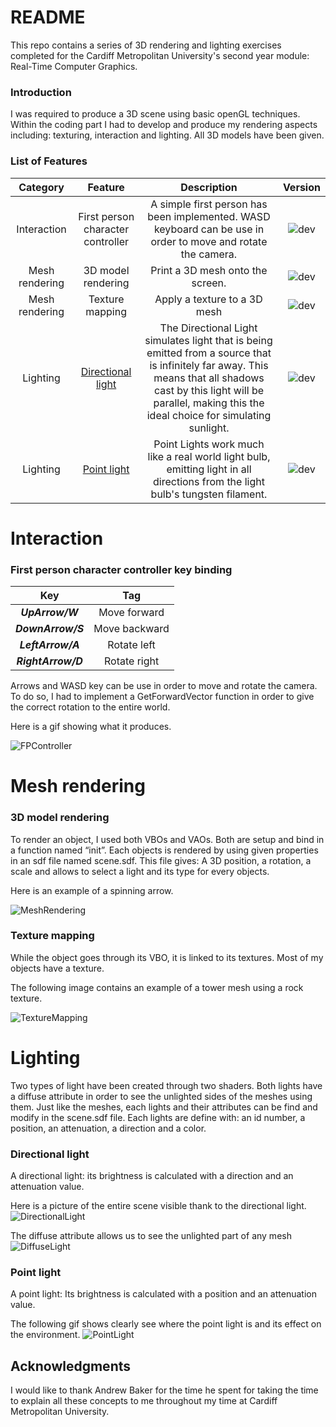 # README #

This repo contains a series of 3D rendering and lighting exercises completed for the Cardiff Metropolitan University's second year module: Real-Time Computer Graphics.

### Introduction ###
I was required to produce a 3D scene using basic openGL techniques.
Within the coding part I had to develop and produce my rendering aspects including: texturing, interaction and lighting.
All 3D models have been given.

### List of Features ###
[active]:https://img.shields.io/badge/-Active-success
[depreciated]:https://img.shields.io/badge/-Depreciated-inactive
[updating]:https://img.shields.io/badge/-Updating-purple
[passing]:https://img.shields.io/badge/-Passing-success
[outdated]:https://img.shields.io/badge/-Outdated-blue
[dev]:https://img.shields.io/badge/-Unreleased-important

[version-1.0.0]:https://img.shields.io/badge/Ver.-1.0.0-ff69b4
[version-1.0.1]:https://img.shields.io/badge/Ver.-1.0.1-ff69b4
[version-1.0.2]:https://img.shields.io/badge/Ver.-1.0.2-ff69b4
[version-1.0.3]:https://img.shields.io/badge/Ver.-1.0.3-ff69b4
[version-1.0.4]:https://img.shields.io/badge/Ver.-1.0.4-ff69b4
[version-1.0.5]:https://img.shields.io/badge/Ver.-1.0.5-ff69b4
[version-dev]:https://img.shields.io/badge/Ver.-dev-important

|**Category**|**Feature**|**Description**|**Version**|
|:------:|:------:|:-------------:|:---------:|
| Interaction |First person character controller|A simple first person has been implemented. WASD keyboard can be use in order to move and rotate the camera.|![dev][version-1.0.0]|
| Mesh rendering |3D model rendering|Print a 3D mesh onto the screen.|![dev][version-1.0.0]|
| Mesh rendering |Texture mapping|Apply a texture to a 3D mesh|![dev][version-1.0.0]|
| Lighting |[Directional light](https://docs.unrealengine.com/4.27/en-US/BuildingWorlds/LightingAndShadows/LightTypes/Directional/#:~:text=The%20Directional%20Light%20simulates%20light,ideal%20choice%20for%20simulating%20sunlight.)|The Directional Light simulates light that is being emitted from a source that is infinitely far away. This means that all shadows cast by this light will be parallel, making this the ideal choice for simulating sunlight.|![dev][version-1.0.0]|
| Lighting |[Point light](https://docs.unrealengine.com/4.27/en-US/BuildingWorlds/LightingAndShadows/LightTypes/Point/)|Point Lights work much like a real world light bulb, emitting light in all directions from the light bulb's tungsten filament.|![dev][version-1.0.0]|

# Interaction #

### First person character controller key binding ###

|**Key**|**Tag**|
|:------:|:------:|
| ***UpArrow/W*** | Move forward |
| ***DownArrow/S*** | Move backward |
| ***LeftArrow/A*** | Rotate left |
| ***RightArrow/D*** | Rotate right |

Arrows and WASD key can be use in order to move and rotate the camera. To do so, I had to implement a GetForwardVector function in order to give the correct rotation to the entire world.

Here is a gif showing what it produces.

![FPController](https://github.com/Xev33/RealTimeGraphics_CardiffMet/assets/106018428/d3e67c16-e8b7-4b7b-af31-948339d0f9ce)

# Mesh rendering #

### 3D model rendering ###

To render an object, I used both VBOs and VAOs. Both are setup and bind in a function named “init”. Each objects is rendered by using given properties in an sdf file named scene.sdf. This file gives: A 3D position, a rotation, a scale and allows to select a light and its type for every objects.

Here is an example of a spinning arrow.

![MeshRendering](https://github.com/Xev33/RealTimeGraphics_CardiffMet/assets/106018428/65f1fe24-8f85-41bf-962a-73a3320a8ac4)

### Texture mapping ###

While the object goes through its VBO, it is linked to its textures. Most of my objects have a texture.

The following image contains an example of a tower mesh using a rock texture.

![TextureMapping](https://github.com/Xev33/RealTimeGraphics_CardiffMet/assets/106018428/c7f9256a-823a-4714-8f4d-a15ffd920fda)

# Lighting #

Two types of light have been created through two shaders.
Both lights have a diffuse attribute in order to see the unlighted sides of the meshes using them. Just like the meshes, each lights and their attributes can be find and modify in the scene.sdf file. Each lights are define with: an id number, a position, an attenuation, a direction and a color.

### Directional light ###

A directional light: its brightness is calculated with a direction and an attenuation value.

Here is a picture of the entire scene visible thank to the directional light.
![DirectionalLight](https://github.com/Xev33/RealTimeGraphics_CardiffMet/assets/106018428/1acec8d8-6987-416a-81b8-03eb9c4609a6)

The diffuse attribute allows us to see the unlighted part of any mesh
![DiffuseLight](https://github.com/Xev33/RealTimeGraphics_CardiffMet/assets/106018428/850dfeda-db12-47a9-8664-b67744dc655e)

### Point light ###

A point light: Its brightness is calculated with a position and an attenuation value.

The following gif shows clearly see where the point light is and its effect on the environment.
![PointLight](https://github.com/Xev33/RealTimeGraphics_CardiffMet/assets/106018428/b3674989-6cda-4c1f-8243-cfc78fa909a1)

<a name="acknowledgments"></a>
## Acknowledgments 
I would like to thank Andrew Baker for the time he spent for taking the time to explain all these concepts to me throughout my time at Cardiff Metropolitan University. 

